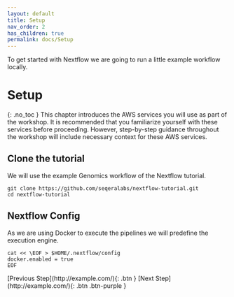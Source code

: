 ```yaml
---
layout: default
title: Setup
nav_order: 2
has_children: true
permalink: docs/Setup
---
```


To get started with Nextflow we are going to run a little example workflow locally.

# Setup
{: .no_toc }
This chapter introduces the AWS services you will use as part of the workshop. It is recommended that you familiarize yourself with these services before proceeding. However, step-by-step guidance throughout the workshop will include necessary context for these AWS services.

## Clone the tutorial

We will use the example Genomics workflow of the Nextflow tutorial.

```shell
git clone https://github.com/seqeralabs/nextflow-tutorial.git
cd nextflow-tutorial
```

## Nextflow Config

As we are using Docker to execute the pipelines we will predefine the execution engine.

```shell
cat << \EOF > $HOME/.nextflow/config
docker.enabled = true
EOF
```

<div class="code-example" markdown="1">
[Previous Step](http://example.com/){: .btn }
[Next Step](http://example.com/){: .btn .btn-purple }
</div>
